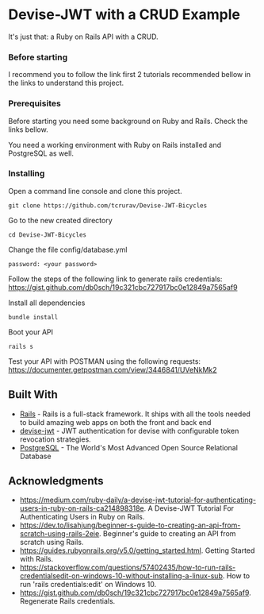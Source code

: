 # Devise-JWT with a CRUD Example

It's just that: a Ruby on Rails API with a CRUD. 

### Before starting

I recommend you to follow the link first 2 tutorials recommended bellow in the links to understand this project.

### Prerequisites

Before starting you need some background on Ruby and Rails. Check the links bellow.

You need a working environment with Ruby on Rails installed and PostgreSQL as well.

### Installing

Open a command line console and clone this project.

```
git clone https://github.com/tcrurav/Devise-JWT-Bicycles
```

Go to the new created directory

```
cd Devise-JWT-Bicycles
```

Change the file config/database.yml

```
password: <your password>
```

Follow the steps of the following link to generate rails credentials:
https://gist.github.com/db0sch/19c321cbc727917bc0e12849a7565af9

Install all dependencies

```
bundle install
```

Boot your API

```
rails s
```

Test your API with POSTMAN using the following requests:
https://documenter.getpostman.com/view/3446841/UVeNkMk2


## Built With

* [Rails](https://rubyonrails.org/) - Rails is a full-stack framework. It ships with all the tools needed to build amazing web apps on both the front and back end
* [devise-jwt](https://rubygems.org/gems/devise-jwt/versions/0.5.6?locale=es) - JWT authentication for devise with configurable token revocation strategies.
* [PostgreSQL](https://www.postgresql.org/) - The World's Most Advanced Open Source Relational Database


## Acknowledgments

* https://medium.com/ruby-daily/a-devise-jwt-tutorial-for-authenticating-users-in-ruby-on-rails-ca214898318e. A Devise-JWT Tutorial For Authenticating Users in Ruby on Rails.
* https://dev.to/lisahjung/beginner-s-guide-to-creating-an-api-from-scratch-using-rails-2eie. Beginner's guide to creating an API from scratch using Rails.
* https://guides.rubyonrails.org/v5.0/getting_started.html. Getting Started with Rails.
* https://stackoverflow.com/questions/57402435/how-to-run-rails-credentialsedit-on-windows-10-without-installing-a-linux-sub. How to run 'rails credentials:edit' on Windows 10.
* https://gist.github.com/db0sch/19c321cbc727917bc0e12849a7565af9. Regenerate Rails credentials.
